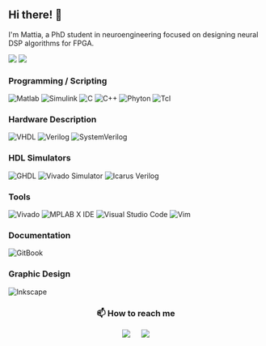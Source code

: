 <h2 align="left">Hi there! 👋</h2>
  
I'm Mattia, a PhD student in neuroengineering focused on designing neural DSP algorithms for FPGA.

<!-- <p align="center">
    <img src="https://github.com/MattiaDif/MattiaDif/blob/main/spike_github.png" width=15% height=15%>
</p> -->

<p align="left">
    <img src="https://img.shields.io/badge/Where-Italy, Genoa-blue?style=for-the-badge">
    <img src="https://img.shields.io/badge/Language-Italian%20%26%20English-orange?style=for-the-badge">
</p>

<!--[![Anurag's GitHub stats](https://github-readme-stats.vercel.app/api?username=MattiaDif)](https://github.com/anuraghazra/github-readme-stats)-->

<!--![Top Langs](https://github-readme-stats.vercel.app/api/top-langs/?username=MattiaDif&hide_progress=true)-->

<h3 align="left">Programming / Scripting</h3>
<p align="left"> 
    <img alt="Matlab" src="https://img.shields.io/badge/Matlab-BF4806.svg?style=for-the-badge&logo=matlab&logoColor=white">
    <img alt="Simulink" src="https://img.shields.io/badge/Simulink-BF4806.svg?style=for-the-badge&logo=simulink&logoColor=white">
    <img alt="C" src="https://img.shields.io/badge/c-%2300599C.svg?style=for-the-badge&logo=c&logoColor=white">
    <img alt="C++" src="https://img.shields.io/badge/c++-%2300599C.svg?style=for-the-badge&logo=c%2B%2B&logoColor=white">
    <img alt="Phyton" src="https://img.shields.io/badge/python-3670A0?style=for-the-badge&logo=python&logoColor=ffdd54">
    <img alt="Tcl" src="https://img.shields.io/badge/Tcl-red?style=for-the-badge">
</p>


<h3 align="left">Hardware Description</h3>
<p align="left"> 
    <img alt="VHDL" src="https://img.shields.io/badge/VHDL-yellow.svg?style=for-the-badge&logoColor=white">
    <img alt="Verilog" src="https://img.shields.io/badge/Verilog-red.svg?style=for-the-badge&logoColor=white">
    <img alt="SystemVerilog" src="https://img.shields.io/badge/SystemVerilog-red.svg?style=for-the-badge&logoColor=white">
</p>


<h3 align="left">HDL Simulators</h3>
<p align="left"> 
    <img alt="GHDL" src="https://img.shields.io/badge/GHDL-0245F7.svg?style=for-the-badge&logoColor=white">
    <img alt="Vivado Simulator" src="https://img.shields.io/badge/Vivado Simulator-yellowgreen.svg?style=for-the-badge&logoColor=white">
    <img alt="Icarus Verilog" src="https://img.shields.io/badge/Icarus Verilog-red.svg?style=for-the-badge&logoColor=white">
    <!-- <img alt="GTKWave" src="https://img.shields.io/badge/GTKWave-darkgreen.svg?style=for-the-badge&logoColor=white"> -->
</p>


<h3 align="left">Tools</h3>
<p align="left">
    <img alt="Vivado" src="https://img.shields.io/badge/Vivado-yellowgreen.svg?style=for-the-badge&logo=xilinx&logoColor=white">
    <img alt="MPLAB X IDE" src="https://img.shields.io/badge/MPLAB X IDE-052E38.svg?style=for-the-badge&logoColor=white">
    <img alt="Visual Studio Code" src="https://img.shields.io/badge/Visual%20Studio%20Code-0078d7.svg?style=for-the-badge&logo=visual-studio-code&logoColor=white">
    <img alt="Vim" src="https://img.shields.io/badge/VIM-%2311AB00.svg?style=for-the-badge&logo=vim&logoColor=white">
    <!-- <img alt="SmartGit" src="https://img.shields.io/badge/SmartGit-grey.svg?style=for-the-badge&logoColor=white">
    <img alt="VUnit" src="https://img.shields.io/badge/VUnit-0C479D.svg?style=for-the-badge&logoColor=white"> -->
</p>

<h3 align="left">Documentation</h3>
<p align="left">
    <img alt="GitBook" src="https://img.shields.io/badge/GitBook-grey.svg?style=for-the-badge&logoColor=white">
</p>


<h3 align="left">Graphic Design</h3>
<p align="left">
    <img alt="Inkscape" src="https://img.shields.io/badge/Inkscape-white.svg?style=for-the-badge&logo=Inkscape&logoColor=black">
</p>


<h3 align="center">📫 How to reach me</h3>
<p align="center">
    <img src="https://img.shields.io/badge/Contact-mattia.dflorio@gmail.com-white?style=for-the-badge">
    &emsp;
    <a href="https://www.linkedin.com/in/mattia-di-florio-181914153/" target="_blank"> 
	<img src="https://img.shields.io/badge/linkedin-%230077B5.svg?style=for-the-badge&logo=linkedin&logoColor=white")
    </a>
</p>


<!--
**MattiaDif/MattiaDif** is a ✨ _special_ ✨ repository because its `README.md` (this file) appears on your GitHub profile.

Here are some ideas to get you started:

- 🔭 I’m currently working on ...
- 🌱 I’m currently learning ...
- 👯 I’m looking to collaborate on ...
- 🤔 I’m looking for help with ...
- 💬 Ask me about ...
- 📫 How to reach me: ...
- 😄 Pronouns: ...
- ⚡ Fun fact: ...
-->
